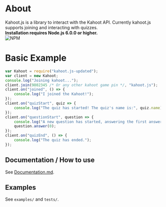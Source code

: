 # About
Kahoot.js is a library to interact with the Kahoot API. Currently kahoot.js supports joining and interacting with quizzes.  
**Installation requires Node.js 6.0.0 or higher.**  
![NPM](https://nodei.co/npm/kahoot.js-updated.png)

# Basic Example
```js
var Kahoot = require("kahoot.js-updated");
var client = new Kahoot;
console.log("Joining kahoot...");
client.join(9802345 /* Or any other kahoot game pin */, "kahoot.js");
client.on("joined", () => {
    console.log("I joined the Kahoot!");
});
client.on("quizStart", quiz => {
    console.log("The quiz has started! The quiz's name is:", quiz.name);
});
client.on("questionStart", question => {
    console.log("A new question has started, answering the first answer.");
    question.answer(0);
});
client.on("quizEnd", () => {
    console.log("The quiz has ended.");
});
```

## Documentation / How to use
See [Documentation.md](Documentation.md).

## Examples
See `examples/` and `tests/`.
